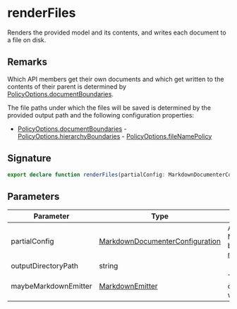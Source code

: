 
# renderFiles

Renders the provided model and its contents, and writes each document to a file on disk.

## Remarks

Which API members get their own documents and which get written to the contents of their parent is determined by [PolicyOptions.documentBoundaries](docs/api-markdown-documenter/policyoptions-documentboundaries-propertysignature)<!-- -->.

The file paths under which the files will be saved is determined by the provided output path and the following configuration properties:

- [PolicyOptions.documentBoundaries](docs/api-markdown-documenter/policyoptions-documentboundaries-propertysignature) - [PolicyOptions.hierarchyBoundaries](docs/api-markdown-documenter/policyoptions-hierarchyboundaries-propertysignature) - [PolicyOptions.fileNamePolicy](docs/api-markdown-documenter/policyoptions-filenamepolicy-propertysignature)

## Signature

```typescript
export declare function renderFiles(partialConfig: MarkdownDocumenterConfiguration, outputDirectoryPath: string, maybeMarkdownEmitter?: MarkdownEmitter): Promise<void>;
```

## Parameters

|  Parameter | Type | Description |
|  --- | --- | --- |
|  partialConfig | [MarkdownDocumenterConfiguration](docs/api-markdown-documenter/markdowndocumenterconfiguration-interface) | A partial [MarkdownDocumenterConfiguration](docs/api-markdown-documenter/markdowndocumenterconfiguration-interface)<!-- -->. Missing values will be filled in with defaults defined by [markdownDocumenterConfigurationWithDefaults()](docs/api-markdown-documenter/markdowndocumenterconfigurationwithdefaults-function)<!-- -->. |
|  outputDirectoryPath | string |  |
|  maybeMarkdownEmitter | [MarkdownEmitter](docs/api-markdown-documenter/markdownemitter-class) | The emitter to use for generating Markdown output. If not provided, a [default implementation](docs/api-markdown-documenter/markdownemitter-class) will be used. |

